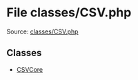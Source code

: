 File classes/CSV.php
=========

Source: [classes/CSV.php](https://github.com/PrestaShop/PrestaShop/blob/1.5.3.0/classes/CSV.php)


Classes
-------

* [CSVCore](class.CSVCore.md)

